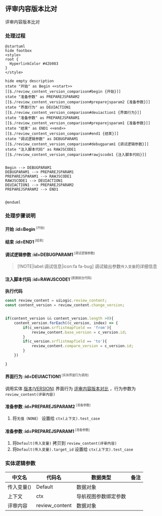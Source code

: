 ## 评审内容版本比对 <!-- {docsify-ignore-all} -->

   评审内容版本比对

### 处理过程

```plantuml
@startuml
hide footbox
<style>
root {
  HyperlinkColor #42b983
}
</style>

hide empty description
state "开始" as Begin <<start>> [[$./review_content_version_comparison#begin {开始}]]
state "准备参数" as PREPAREJSPARAM2  [[$./review_content_version_comparison#preparejsparam2 {准备参数}]]
state "界面行为" as DEUIACTION1  [[$./review_content_version_comparison#deuiaction1 {界面行为}]]
state "准备参数" as PREPAREJSPARAM1  [[$./review_content_version_comparison#preparejsparam1 {准备参数}]]
state "结束" as END1 <<end>> [[$./review_content_version_comparison#end1 {结束}]]
state "调试逻辑参数" as DEBUGPARAM1  [[$./review_content_version_comparison#debugparam1 {调试逻辑参数}]]
state "注入脚本代码" as RAWJSCODE1  [[$./review_content_version_comparison#rawjscode1 {注入脚本代码}]]


Begin --> DEBUGPARAM1
DEBUGPARAM1 --> PREPAREJSPARAM1
PREPAREJSPARAM1 --> RAWJSCODE1
RAWJSCODE1 --> DEUIACTION1
DEUIACTION1 --> PREPAREJSPARAM2
PREPAREJSPARAM2 --> END1


@enduml
```


### 处理步骤说明

#### 开始 :id=Begin<sup class="footnote-symbol"> <font color=gray size=1>[开始]</font></sup>




#### 结束 :id=END1<sup class="footnote-symbol"> <font color=gray size=1>[结束]</font></sup>




#### 调试逻辑参数 :id=DEBUGPARAM1<sup class="footnote-symbol"> <font color=gray size=1>[调试逻辑参数]</font></sup>



> [!NOTE|label:调试信息|icon:fa fa-bug]
> 调试输出参数`传入变量`的详细信息

#### 注入脚本代码 :id=RAWJSCODE1<sup class="footnote-symbol"> <font color=gray size=1>[直接前台代码]</font></sup>



<p class="panel-title"><b>执行代码</b></p>

```javascript
const review_content = uiLogic.review_content;
const content_version = review_content.change_version;


if(content_version && content_version.length >0){
    content_version.forEach((c_version, index) => {
        if(c_version.srflistmapfield == 'from'){
            review_content.base_version = c_version.id;
        }
        if(c_version.srflistmapfield == 'to'){
            review_content.compare_version = c_version.id;
        }
    })

}


```

#### 界面行为 :id=DEUIACTION1<sup class="footnote-symbol"> <font color=gray size=1>[实体界面行为调用]</font></sup>



调用实体 [版本(VERSION)](module/Base/version.md) 界面行为 [评审内容版本对比](module/Base/version#界面行为) ，行为参数为`review_content(评审内容)`

#### 准备参数 :id=PREPAREJSPARAM2<sup class="footnote-symbol"> <font color=gray size=1>[准备参数]</font></sup>



1. 将`无值（NONE）` 设置给  `ctx(上下文).test_case`

#### 准备参数 :id=PREPAREJSPARAM1<sup class="footnote-symbol"> <font color=gray size=1>[准备参数]</font></sup>



1. 将`Default(传入变量)` 拷贝到  `review_content(评审内容)`
2. 将`Default(传入变量).target_id` 设置给  `ctx(上下文).test_case`



### 实体逻辑参数

|    中文名   |    代码名    |  数据类型      |备注 |
| --------| --------| --------  | --------   |
|传入变量(<i class="fa fa-check"/></i>)|Default|数据对象||
|上下文|ctx|导航视图参数绑定参数||
|评审内容|review_content|数据对象||
